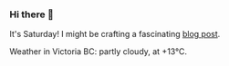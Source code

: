 ### Hi there :wave:

It's Saturday! I might be crafting a fascinating [blog post](https://benjaminwuethrich.dev).

Weather in Victoria BC: partly cloudy, at +13°C.
